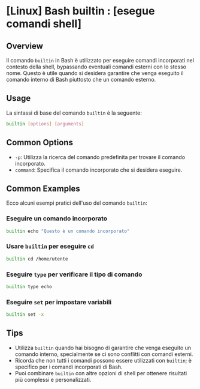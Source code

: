 # [Linux] Bash builtin : [esegue comandi shell]

## Overview
Il comando `builtin` in Bash è utilizzato per eseguire comandi incorporati nel contesto della shell, bypassando eventuali comandi esterni con lo stesso nome. Questo è utile quando si desidera garantire che venga eseguito il comando interno di Bash piuttosto che un comando esterno.

## Usage
La sintassi di base del comando `builtin` è la seguente:

```bash
builtin [options] [arguments]
```

## Common Options
- `-p`: Utilizza la ricerca del comando predefinita per trovare il comando incorporato.
- `command`: Specifica il comando incorporato che si desidera eseguire.

## Common Examples
Ecco alcuni esempi pratici dell'uso del comando `builtin`:

### Eseguire un comando incorporato
```bash
builtin echo "Questo è un comando incorporato"
```

### Usare `builtin` per eseguire `cd`
```bash
builtin cd /home/utente
```

### Eseguire `type` per verificare il tipo di comando
```bash
builtin type echo
```

### Eseguire `set` per impostare variabili
```bash
builtin set -x
```

## Tips
- Utilizza `builtin` quando hai bisogno di garantire che venga eseguito un comando interno, specialmente se ci sono conflitti con comandi esterni.
- Ricorda che non tutti i comandi possono essere utilizzati con `builtin`; è specifico per i comandi incorporati di Bash.
- Puoi combinare `builtin` con altre opzioni di shell per ottenere risultati più complessi e personalizzati.